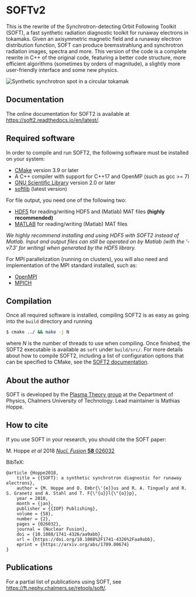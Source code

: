 # SOFTv2
This is the rewrite of the Synchrotron-detecting Orbit Following Toolkit (SOFT),
a fast synthetic radiation diagnostic toolkit for runaway electrons in tokamaks.
Given an axisymmetric magnetic field and a runaway electron distribution
function, SOFT can produce bremsstrahlung and synchrotron radiation images,
spectra and more. This version of the code is a complete rewrite in C++ of the
original code, featuring a better code structure, more efficient algorithms
(sometimes by orders of magnitude), a slightly more user-friendly interface and
some new physics.

![Synthetic synchrotron spot in a circular tokamak](https://github.com/hoppe93/SOFT2/raw/master/examples/synchrotron.png "Synthetic synchrotron spot in a circular tokamak")

## Documentation
The online documentation for SOFT2 is available at https://soft2.readthedocs.io/en/latest/.

## Required software
In order to compile and run SOFT2, the following software must be installed on your system:

- [CMake](https://cmake.org/) version 3.9 or later
- A C++ compiler with support for C++17 and OpenMP (such as gcc >= 7)
- [GNU Scientific Library](https://www.gnu.org/software/gsl/) version 2.0 or later
- [softlib](https://github.com/hoppe93/softlib) (latest version)

For file output, you need one of the following two:

- [HDF5](https://www.hdfgroup.org/) for reading/writing HDF5 and (Matlab) MAT files **(highly recommended)**
- [MATLAB](https://www.mathworks.com/) for reading/writing (Matlab) MAT files

*We highly recommend installing and using HDF5 with SOFT2 instead of Matlab.
Input and output files can still be operated on by Matlab (with the '-v7.3' for
writing) when generated by the HDF5 library.*

For MPI parallelization (running on clusters), you will also need and
implementation of the MPI standard installed, such as:

- [OpenMPI](https://www.open-mpi.org/)
- [MPICH](https://www.mpich.org/)

## Compilation
Once all required software is installed, compiling SOFT2 is as easy as going
into the ``build`` directory and running
```bash
$ cmake ../ && make -j N
```
where *N* is the number of threads to use when compiling. Once finished, the
SOFT2 executable is available as ``soft`` under ``build/src/``. For more details
about how to compile SOFT2, including a list of configuration options that can
be specified to CMake, see the [SOFT2 documentation](https://soft2.readthedocs.io/en/latest).

## About the author
SOFT is developed by the [Plasma Theory group](http://ft.nephy.chalmers.se) at
the Department of Physics, Chalmers University of Technology. Lead maintainer is
Mathias Hoppe.

## How to cite
If you use SOFT in your research, you should cite the SOFT paper:

M. Hoppe *et al* 2018 [*Nucl. Fusion* **58** 026032](https://doi.org/10.1088/1741-4326/aa9abb)

BibTeX:
```
@article {Hoppe2018,
	title = {{SOFT}: a synthetic synchrotron diagnostic for runaway electrons},
	author = {M. Hoppe and O. Embr{\'{e}}us and R. A. Tinguely and R. S. Granetz and A. Stahl and T. F{\"{u}}l{\"{o}}p},
	year = 2018,
	month = {jan},
	publisher = {{IOP} Publishing},
	volume = {58},
	number = {2},
	pages = {026032},
	journal = {Nuclear Fusion},
	doi = {10.1088/1741-4326/aa9abb},
	url = {https://doi.org/10.1088%2F1741-4326%2Faa9abb},
    eprint = {https://arxiv.org/abs/1709.00674}
}
```

## Publications
For a partial list of publications using SOFT, see https://ft.nephy.chalmers.se/retools/soft/.

